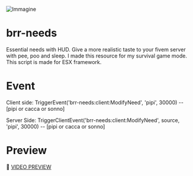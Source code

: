 ![Immagine](https://r2.fivemanage.com/U0ult3ptgFxO6kTpmb6mn/brr-needs.png)

# brr-needs
Essential needs with HUD. Give a more realistic taste to your fivem server with pee, poo and sleep. I made this resource for my survival game mode. This script is made for ESX framework.

# Event

Client side:
TriggerEvent('brr-needs:client:ModifyNeed', 'pipi', 30000) -- [pipi or cacca or sonno]

Server Side:
TriggerClientEvent('brr-needs:client:ModifyNeed', source, 'pipi', 30000) -- [pipi or cacca or sonno]

# Preview

🎥 [VIDEO PREVIEW](https://www.youtube.com/watch?v=uJ1kJWPaXWw)
